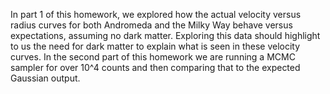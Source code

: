 In part 1 of this homework, we explored how the actual velocity versus radius curves for both Andromeda and the Milky Way behave versus expectations, assuming no dark matter. Exploring this data should highlight to us the need for dark matter to explain what is seen in these velocity curves. In the second part of this homework we are running a MCMC sampler for over 10^4 counts and then comparing that to the expected Gaussian output.
